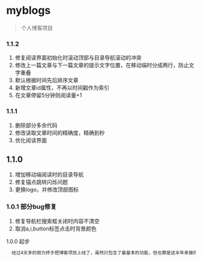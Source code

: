 # myblogs

> 个人博客项目

### 1.1.2
1. 修复阅读界面初始化时滚动顶部与目录导航滚动的冲突
2. 修改上一篇文章与下一篇文章的提示文字位置，在移动端时分成两行，防止文字重叠
3. 默认根据时间先后排序文章
4. 新增文章id属性，不再以时间戳作为索引
5. 在文章停留5分钟则阅读量+1

### 1.1.1
1.  删除部分多余代码
2.  修改读取文章时间的精确度，精确到秒
3.  优化阅读界面

## 1.1.0
1. 增加移动端阅读时的目录导航
2. 修复锚点跳转闪烁问题
3. 更换logo，并修改顶部图标

### 1.0.1 部分bug修复
1. 修复导航栏搜索框关闭时内容不清空
2. 取消a,i,button标签点击时背景颜色

 1.0.0 起步
```bash
  经过4天多的努力终于把博客项目上线了，虽然只包含了最基本的功能，但也算是这半年来做得最好的项目了，后续继续完善……
```


